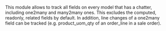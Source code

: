 This module allows to track all fields on every model that has a
chatter, including one2many and many2many ones. This excludes the
computed, readonly, related fields by default. In addition, line changes
of a one2many field can be tracked (e.g. product_uom_qty of an
order_line in a sale order).
